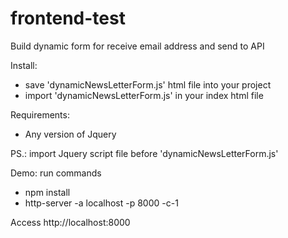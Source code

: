 # frontend-test
Build dynamic form for receive email address and send to API

Install:
- save 'dynamicNewsLetterForm.js' html file into your project
- import 'dynamicNewsLetterForm.js' in your index html file

Requirements:
- Any version of Jquery

PS.: import Jquery script file before 'dynamicNewsLetterForm.js'

Demo:
run commands
 - npm install
 - http-server -a localhost -p 8000 -c-1

Access http://localhost:8000

